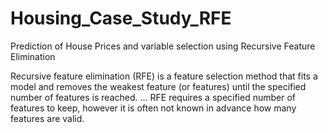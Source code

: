 # Housing_Case_Study_RFE
Prediction of House Prices and variable selection using Recursive Feature Elimination

Recursive feature elimination (RFE) is a feature selection method that fits a model and removes the weakest feature (or features) until the specified number of features is reached. ... RFE requires a specified number of features to keep, however it is often not known in advance how many features are valid.
